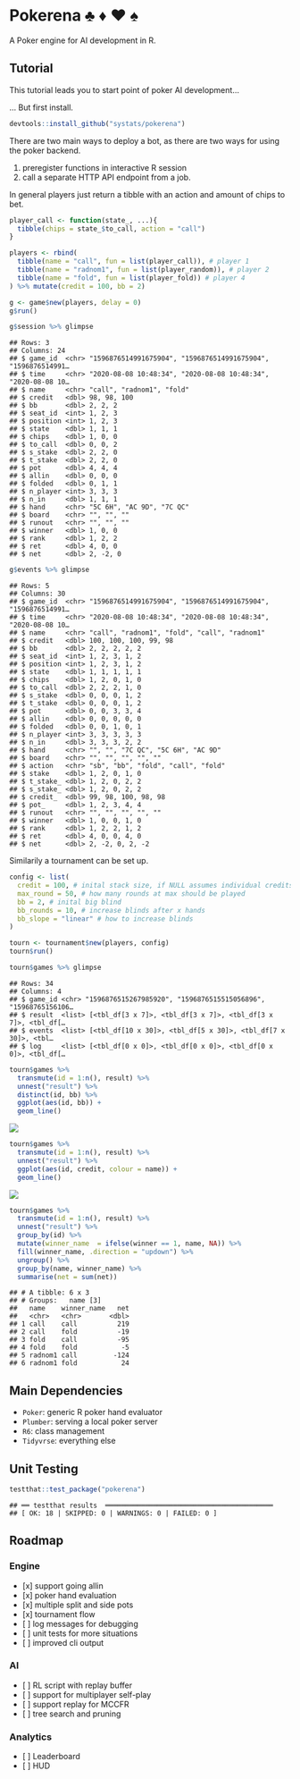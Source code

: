
# Pokerena ♣️ ♦️ ♥️ ♠️

A Poker engine for AI development in R.

## Tutorial

This tutorial leads you to start point of poker AI development…

… But first install.

``` r
devtools::install_github("systats/pokerena")
```

There are two main ways to deploy a bot, as there are two ways for using
the poker backend.

1.  preregister functions in interactive R session
2.  call a separate HTTP API endpoint from a job.

In general players just return a tibble with an action and amount of
chips to bet.

``` r
player_call <- function(state_, ...){
  tibble(chips = state_$to_call, action = "call")
}
```

``` r
players <- rbind(
  tibble(name = "call", fun = list(player_call)), # player 1
  tibble(name = "radnom1", fun = list(player_random)), # player 2
  tibble(name = "fold", fun = list(player_fold)) # player 4
) %>% mutate(credit = 100, bb = 2)
```

``` r
g <- game$new(players, delay = 0)
g$run()
```

``` r
g$session %>% glimpse
```

    ## Rows: 3
    ## Columns: 24
    ## $ game_id  <chr> "1596876514991675904", "1596876514991675904", "1596876514991…
    ## $ time     <chr> "2020-08-08 10:48:34", "2020-08-08 10:48:34", "2020-08-08 10…
    ## $ name     <chr> "call", "radnom1", "fold"
    ## $ credit   <dbl> 98, 98, 100
    ## $ bb       <dbl> 2, 2, 2
    ## $ seat_id  <int> 1, 2, 3
    ## $ position <int> 1, 2, 3
    ## $ state    <dbl> 1, 1, 1
    ## $ chips    <dbl> 1, 0, 0
    ## $ to_call  <dbl> 0, 0, 2
    ## $ s_stake  <dbl> 2, 2, 0
    ## $ t_stake  <dbl> 2, 2, 0
    ## $ pot      <dbl> 4, 4, 4
    ## $ allin    <dbl> 0, 0, 0
    ## $ folded   <dbl> 0, 1, 1
    ## $ n_player <int> 3, 3, 3
    ## $ n_in     <dbl> 1, 1, 1
    ## $ hand     <chr> "5C 6H", "AC 9D", "7C QC"
    ## $ board    <chr> "", "", ""
    ## $ runout   <chr> "", "", ""
    ## $ winner   <dbl> 1, 0, 0
    ## $ rank     <dbl> 1, 2, 2
    ## $ ret      <dbl> 4, 0, 0
    ## $ net      <dbl> 2, -2, 0

``` r
g$events %>% glimpse
```

    ## Rows: 5
    ## Columns: 30
    ## $ game_id  <chr> "1596876514991675904", "1596876514991675904", "1596876514991…
    ## $ time     <chr> "2020-08-08 10:48:34", "2020-08-08 10:48:34", "2020-08-08 10…
    ## $ name     <chr> "call", "radnom1", "fold", "call", "radnom1"
    ## $ credit   <dbl> 100, 100, 100, 99, 98
    ## $ bb       <dbl> 2, 2, 2, 2, 2
    ## $ seat_id  <int> 1, 2, 3, 1, 2
    ## $ position <int> 1, 2, 3, 1, 2
    ## $ state    <dbl> 1, 1, 1, 1, 1
    ## $ chips    <dbl> 1, 2, 0, 1, 0
    ## $ to_call  <dbl> 2, 2, 2, 1, 0
    ## $ s_stake  <dbl> 0, 0, 0, 1, 2
    ## $ t_stake  <dbl> 0, 0, 0, 1, 2
    ## $ pot      <dbl> 0, 0, 3, 3, 4
    ## $ allin    <dbl> 0, 0, 0, 0, 0
    ## $ folded   <dbl> 0, 0, 1, 0, 1
    ## $ n_player <int> 3, 3, 3, 3, 3
    ## $ n_in     <dbl> 3, 3, 3, 2, 2
    ## $ hand     <chr> "", "", "7C QC", "5C 6H", "AC 9D"
    ## $ board    <chr> "", "", "", "", ""
    ## $ action   <chr> "sb", "bb", "fold", "call", "fold"
    ## $ stake    <dbl> 1, 2, 0, 1, 0
    ## $ t_stake_ <dbl> 1, 2, 0, 2, 2
    ## $ s_stake_ <dbl> 1, 2, 0, 2, 2
    ## $ credit_  <dbl> 99, 98, 100, 98, 98
    ## $ pot_     <dbl> 1, 2, 3, 4, 4
    ## $ runout   <chr> "", "", "", "", ""
    ## $ winner   <dbl> 1, 0, 0, 1, 0
    ## $ rank     <dbl> 1, 2, 2, 1, 2
    ## $ ret      <dbl> 4, 0, 0, 4, 0
    ## $ net      <dbl> 2, -2, 0, 2, -2

Similarily a tournament can be set up.

``` r
config <- list(
  credit = 100, # inital stack size, if NULL assumes individual credits
  max_round = 50, # how many rounds at max should be played
  bb = 2, # inital big blind
  bb_rounds = 10, # increase blinds after x hands
  bb_slope = "linear" # how to increase blinds
)

tourn <- tournament$new(players, config)
tourn$run()
```

``` r
tourn$games %>% glimpse
```

    ## Rows: 34
    ## Columns: 4
    ## $ game_id <chr> "1596876515267985920", "1596876515515056896", "15968765156106…
    ## $ result  <list> [<tbl_df[3 x 7]>, <tbl_df[3 x 7]>, <tbl_df[3 x 7]>, <tbl_df[…
    ## $ events  <list> [<tbl_df[10 x 30]>, <tbl_df[5 x 30]>, <tbl_df[7 x 30]>, <tbl…
    ## $ log     <list> [<tbl_df[0 x 0]>, <tbl_df[0 x 0]>, <tbl_df[0 x 0]>, <tbl_df[…

``` r
tourn$games %>% 
  transmute(id = 1:n(), result) %>% 
  unnest("result") %>% 
  distinct(id, bb) %>% 
  ggplot(aes(id, bb)) +
  geom_line()
```

![](man/figures/unnamed-chunk-10-1.png)<!-- -->

``` r
tourn$games %>% 
  transmute(id = 1:n(), result) %>% 
  unnest("result") %>% 
  ggplot(aes(id, credit, colour = name)) + 
  geom_line()
```

![](man/figures/unnamed-chunk-11-1.png)<!-- -->

``` r
tourn$games %>% 
  transmute(id = 1:n(), result) %>% 
  unnest("result") %>% 
  group_by(id) %>% 
  mutate(winner_name  = ifelse(winner == 1, name, NA)) %>% 
  fill(winner_name, .direction = "updown") %>% 
  ungroup() %>% 
  group_by(name, winner_name) %>% 
  summarise(net = sum(net))
```

    ## # A tibble: 6 x 3
    ## # Groups:   name [3]
    ##   name    winner_name   net
    ##   <chr>   <chr>       <dbl>
    ## 1 call    call          219
    ## 2 call    fold          -19
    ## 3 fold    call          -95
    ## 4 fold    fold           -5
    ## 5 radnom1 call         -124
    ## 6 radnom1 fold           24

## Main Dependencies

  - `Poker`: generic R poker hand evaluator
  - `Plumber`: serving a local poker server
  - `R6`: class management
  - `Tidyvrse`: everything else

## Unit Testing

``` r
testthat::test_package("pokerena")
```

    ## ══ testthat results  ══════════════════════════════════════════
    ## [ OK: 18 | SKIPPED: 0 | WARNINGS: 0 | FAILED: 0 ]

## Roadmap

### Engine

  - \[x\] support going allin
  - \[x\] poker hand evaluation
  - \[x\] multiple split and side pots
  - \[x\] tournament flow
  - \[ \] log messages for debugging
  - \[ \] unit tests for more situations
  - \[ \] improved cli output

### AI

  - \[ \] RL script with replay buffer
  - \[ \] support for multiplayer self-play
  - \[ \] support replay for MCCFR
  - \[ \] tree search and pruning

### Analytics

  - \[ \] Leaderboard
  - \[ \] HUD
